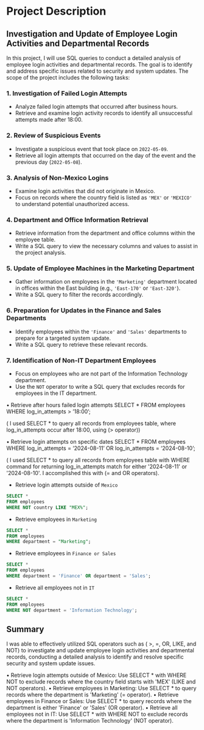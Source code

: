 # Project Description

## Investigation and Update of Employee Login Activities and Departmental Records

In this project, I will use SQL queries to conduct a detailed analysis of employee login activities and departmental records. The goal is to identify and address specific issues related to security and system updates. The scope of the project includes the following tasks:

### 1. Investigation of Failed Login Attempts
- Analyze failed login attempts that occurred after business hours.
- Retrieve and examine login activity records to identify all unsuccessful attempts made after 18:00.

### 2. Review of Suspicious Events
- Investigate a suspicious event that took place on `2022-05-09`.
- Retrieve all login attempts that occurred on the day of the event and the previous day (`2022-05-08`).

### 3. Analysis of Non-Mexico Logins
- Examine login activities that did not originate in Mexico.
- Focus on records where the country field is listed as `'MEX'` or `'MEXICO'` to understand potential unauthorized access.

### 4. Department and Office Information Retrieval
- Retrieve information from the department and office columns within the employee table.
- Write a SQL query to view the necessary columns and values to assist in the project analysis.

### 5. Update of Employee Machines in the Marketing Department
- Gather information on employees in the `'Marketing'` department located in offices within the East building (e.g., `'East-170'` or `'East-320'`).
- Write a SQL query to filter the records accordingly.

### 6. Preparation for Updates in the Finance and Sales Departments
- Identify employees within the `'Finance'` and `'Sales'` departments to prepare for a targeted system update.
- Write a SQL query to retrieve these relevant records.

### 7. Identification of Non-IT Department Employees
- Focus on employees who are not part of the Information Technology department.
- Use the `NOT` operator to write a SQL query that excludes records for employees in the IT department.

•	Retrieve after hours failed login attempts
SELECT *
FROM employees 
WHERE log_in_attempts > ’18:00’;

( I used SELECT *  to query all records from employees table,  where log_in_attempts occur after 18:00, using  (> operator))

•	Retrieve login attempts on specific dates
SELECT *
FROM employees 
WHERE log_in_attempts = ‘2024-08-11’ OR log_in_attempts = ‘2024-08-10’;

( I used  SELECT * to query all records from employees table with WHERE command for returning  log_in_attempts match for  either '2024-08-11' or '2024-08-10'. I accomplished this with  (= and OR operators).

-	Retrieve login attempts outside of ``Mexico``
```sql
SELECT *
FROM employees 
WHERE NOT country LIKE "MEX%"; 
```
- Retrieve employees in `Marketing`
```sql
SELECT *
FROM employees 
WHERE department = "Marketing";
```
- Retrieve employees in `Finance or Sales`
```sql 
SELECT *
FROM employees 
WHERE department = 'Finance' OR department = 'Sales';
```
- Retrieve all employees not in `IT`
```sql
SELECT *
FROM employees
WHERE NOT department = 'Information Technology';
```
##	Summary
I was able to effectively  utilized SQL operators such as ( >, =, OR, LIKE, and NOT)  to investigate and update employee login activities and departmental records, conducting a detailed analysis to identify and resolve specific security and system update issues.



•	Retrieve login attempts outside of Mexico: Use SELECT * with WHERE NOT to exclude records where the country field starts with 'MEX' (LIKE and NOT operators).
•	Retrieve employees in Marketing: Use SELECT * to query records where the department is 'Marketing' (= operator).
•	Retrieve employees in Finance or Sales: Use SELECT * to query records where the department is either 'Finance' or 'Sales' (OR operator).
•	Retrieve all employees not in IT: Use SELECT * with WHERE NOT to exclude records where the department is 'Information Technology' (NOT operator).
